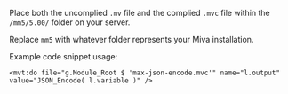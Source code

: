 Place both the uncomplied `.mv` file and the complied `.mvc` file within the `/mm5/5.00/` folder on your server.

Replace `mm5` with whatever folder represents your Miva installation.

Example code snippet usage:
```
<mvt:do file="g.Module_Root $ 'max-json-encode.mvc'" name="l.output" value="JSON_Encode( l.variable )" />
```